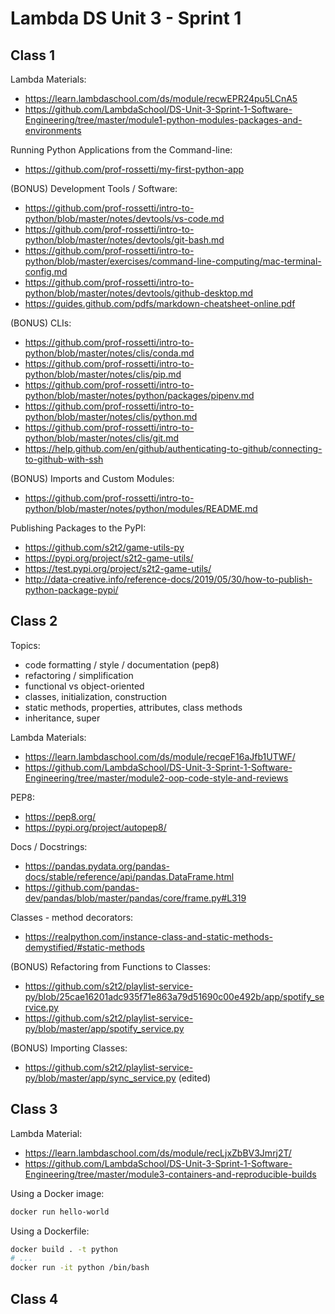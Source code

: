# Lambda DS Unit 3 - Sprint 1

## Class 1

Lambda Materials:
  + https://learn.lambdaschool.com/ds/module/recwEPR24pu5LCnA5
  + https://github.com/LambdaSchool/DS-Unit-3-Sprint-1-Software-Engineering/tree/master/module1-python-modules-packages-and-environments

Running Python Applications from the Command-line:
  + https://github.com/prof-rossetti/my-first-python-app

(BONUS) Development Tools / Software:
  + https://github.com/prof-rossetti/intro-to-python/blob/master/notes/devtools/vs-code.md
  + https://github.com/prof-rossetti/intro-to-python/blob/master/notes/devtools/git-bash.md
  + https://github.com/prof-rossetti/intro-to-python/blob/master/exercises/command-line-computing/mac-terminal-config.md
  + https://github.com/prof-rossetti/intro-to-python/blob/master/notes/devtools/github-desktop.md
  + https://guides.github.com/pdfs/markdown-cheatsheet-online.pdf

(BONUS) CLIs:
  + https://github.com/prof-rossetti/intro-to-python/blob/master/notes/clis/conda.md
  + https://github.com/prof-rossetti/intro-to-python/blob/master/notes/clis/pip.md
  + https://github.com/prof-rossetti/intro-to-python/blob/master/notes/python/packages/pipenv.md
  + https://github.com/prof-rossetti/intro-to-python/blob/master/notes/clis/python.md
  + https://github.com/prof-rossetti/intro-to-python/blob/master/notes/clis/git.md
  + https://help.github.com/en/github/authenticating-to-github/connecting-to-github-with-ssh

(BONUS) Imports and Custom Modules:
  + https://github.com/prof-rossetti/intro-to-python/blob/master/notes/python/modules/README.md

Publishing Packages to the PyPI:
  + https://github.com/s2t2/game-utils-py
  + https://pypi.org/project/s2t2-game-utils/
  + https://test.pypi.org/project/s2t2-game-utils/
  + http://data-creative.info/reference-docs/2019/05/30/how-to-publish-python-package-pypi/

## Class 2

Topics:

  + code formatting / style / documentation (pep8)
  + refactoring / simplification
  + functional vs object-oriented
  + classes, initialization, construction
  + static methods, properties, attributes, class methods
  + inheritance, super

Lambda Materials:

  + https://learn.lambdaschool.com/ds/module/recqeF16aJfb1UTWF/
  + https://github.com/LambdaSchool/DS-Unit-3-Sprint-1-Software-Engineering/tree/master/module2-oop-code-style-and-reviews

PEP8:

  + https://pep8.org/
  + https://pypi.org/project/autopep8/

Docs / Docstrings:
  + https://pandas.pydata.org/pandas-docs/stable/reference/api/pandas.DataFrame.html
  + https://github.com/pandas-dev/pandas/blob/master/pandas/core/frame.py#L319

Classes - method decorators:
  + https://realpython.com/instance-class-and-static-methods-demystified/#static-methods

(BONUS) Refactoring from Functions to Classes:
  + https://github.com/s2t2/playlist-service-py/blob/25cae16201adc935f71e863a79d51690c00e492b/app/spotify_service.py
  + https://github.com/s2t2/playlist-service-py/blob/master/app/spotify_service.py

(BONUS) Importing Classes:
  + https://github.com/s2t2/playlist-service-py/blob/master/app/sync_service.py (edited)


## Class 3

Lambda Material:

  + https://learn.lambdaschool.com/ds/module/recLjxZbBV3Jmrj2T/
  + https://github.com/LambdaSchool/DS-Unit-3-Sprint-1-Software-Engineering/tree/master/module3-containers-and-reproducible-builds

Using a Docker image:

```sh
docker run hello-world
```

Using a Dockerfile:

```sh
docker build . -t python
# ...
docker run -it python /bin/bash
```

## Class 4
